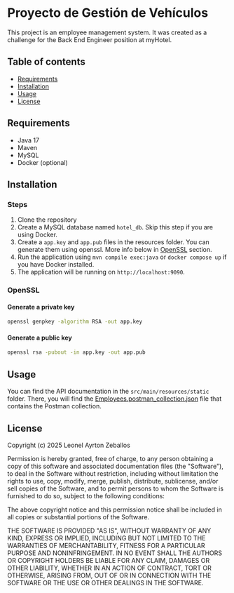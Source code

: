 # Proyecto de Gestión de Vehículos

This project is an employee management system.
It was created as a challenge for the Back End Engineer position at myHotel.

## Table of contents

- [Requirements](#requirements)
- [Installation](#installation)
- [Usage](#usage)
- [License](#license)

## Requirements

- Java 17
- Maven
- MySQL
- Docker (optional)

## Installation

### Steps

1. Clone the repository
2. Create a MySQL database named `hotel_db`. Skip this step if you are using Docker.
3. Create a `app.key` and `app.pub` files in the resources folder. You can generate them using openssl. More info below
   in [OpenSSL](#openssl) section.
4. Run the application using `mvn compile exec:java` or `docker compose up` if you have Docker installed.
5. The application will be running on `http://localhost:9090`.

### OpenSSL

#### Generate a private key

```bash
openssl genpkey -algorithm RSA -out app.key
```

#### Generate a public key

```bash
openssl rsa -pubout -in app.key -out app.pub
```

## Usage

You can find the API documentation in the `src/main/resources/static` folder.
There, you will find
the [Employees.postman_collection.json](src/main/resources/static/Employees.postman_collection.json)
file that contains the Postman collection.

## License

Copyright (c) 2025 Leonel Ayrton Zeballos

Permission is hereby granted, free of charge, to any person obtaining a copy
of this software and associated documentation files (the "Software"), to deal
in the Software without restriction, including without limitation the rights
to use, copy, modify, merge, publish, distribute, sublicense, and/or sell
copies of the Software, and to permit persons to whom the Software is
furnished to do so, subject to the following conditions:

The above copyright notice and this permission notice shall be included in all
copies or substantial portions of the Software.

THE SOFTWARE IS PROVIDED "AS IS", WITHOUT WARRANTY OF ANY KIND, EXPRESS OR
IMPLIED, INCLUDING BUT NOT LIMITED TO THE WARRANTIES OF MERCHANTABILITY,
FITNESS FOR A PARTICULAR PURPOSE AND NONINFRINGEMENT. IN NO EVENT SHALL THE
AUTHORS OR COPYRIGHT HOLDERS BE LIABLE FOR ANY CLAIM, DAMAGES OR OTHER
LIABILITY, WHETHER IN AN ACTION OF CONTRACT, TORT OR OTHERWISE, ARISING FROM,
OUT OF OR IN CONNECTION WITH THE SOFTWARE OR THE USE OR OTHER DEALINGS IN THE
SOFTWARE.

